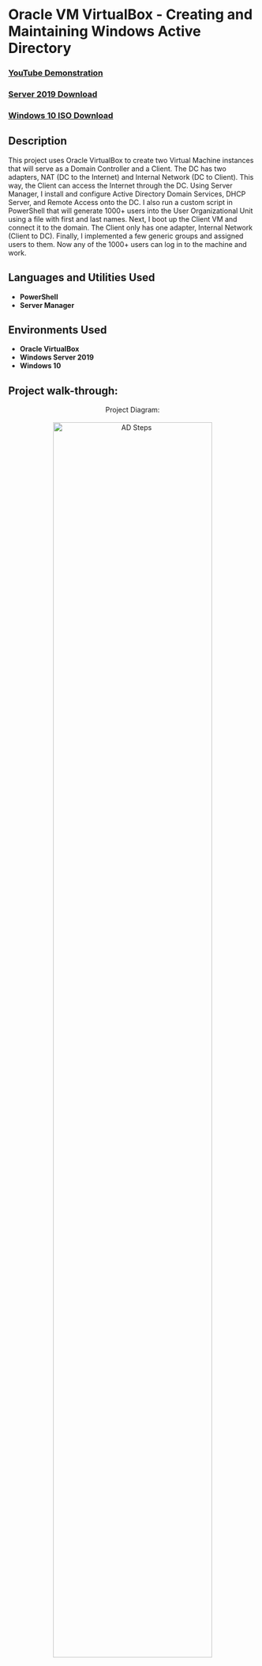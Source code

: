 <h1>Oracle VM VirtualBox - Creating and Maintaining Windows Active Directory</h1>

 ### [YouTube Demonstration](https://youtu.be/IyVqMel7Tew)
 ### [Server 2019 Download](https://www.microsoft.com/en-us/evalcenter/download-windows-server-2019)
 ### [Windows 10 ISO Download](https://www.microsoft.com/en-us/software-download/windows10)

<h2>Description</h2>
This project uses Oracle VirtualBox to create two Virtual Machine instances that will serve as a Domain Controller and a Client. The DC has two adapters, NAT (DC to the Internet) and Internal Network (DC to Client). This way, the Client can access the Internet through the DC. Using Server Manager, I install and configure Active Directory Domain Services, DHCP Server, and Remote Access onto the DC. I also run a custom script in PowerShell that will generate 1000+ users into the User Organizational Unit using a file with first and last names. Next, I boot up the Client VM and connect it to the domain. The Client only has one adapter, Internal Network (Client to DC). Finally, I implemented a few generic groups and assigned users to them. Now any of the 1000+ users can log in to the machine and work. 



<h2>Languages and Utilities Used</h2>

- <b>PowerShell</b>
- <b>Server Manager</b>

<h2>Environments Used </h2>

- <b>Oracle VirtualBox</b> 
- <b>Windows Server 2019</b>
- <b>Windows 10</b>

<h2>Project walk-through:</h2>

<p align="center">
Project Diagram: <br/><br />
<img src="https://i.imgur.com/LrJG1qq.png" height="80%" width="80%" alt="AD Steps"/>
<br />
<br />
<br />
Create the Domain Controller VM: <br/><br />
<img src="https://i.imgur.com/f2k07RZ.png" height="80%" width="80%" alt="AD Steps"/>
<br />
<br />
<br />
Edit the DC VM by adding two adapters: <br/><br />
<img src="https://i.imgur.com/ZNGtU7X.png" height="80%" width="80%" alt="AD Steps"/>
<img src="https://i.imgur.com/ZqjHeSg.png" height="80%" width="80%" alt="AD Steps"/>
<br />
<br />
<br />
Install Server 2019 onto the DC VM: <br/><br />
<img src="https://i.imgur.com/uhAPFI1.png" height="80%" width="80%" alt="AD Steps"/>
<br />
<br />
<br />
Rename the two networks to make setup easier later: <br/><br />
<img src="https://i.imgur.com/Xd6Guia.png" height="80%" width="80%" alt="AD Steps"/>
<br />
<br />
<br />
Set up an IP Address within the Internal Network: <br/><br />
<img src="https://i.imgur.com/Rl5iMCh.png" height="80%" width="80%" alt="AD Steps"/>
<br />
<br />
<br />
Install Active Directory Domain Services, DHCP Server, and Remote Access: <br/><br />
<img src="https://i.imgur.com/q7EhAgo.png" height="80%" width="80%" alt="AD Steps"/>
<br />
<br />
<br />
Add Routing Services when installing Remote Access: <br/><br />
<img src="https://i.imgur.com/sXAKEyY.png" height="80%" width="80%" alt="AD Steps"/>
<br />
<br />
<br />
Configure AD DS: <br/><br />
<img src="https://i.imgur.com/SoSomvy.png" height="80%" width="80%" alt="AD Steps"/>
<img src="https://i.imgur.com/ON2RaL2.png" height="80%" width="80%" alt="AD Steps"/>
<br />
<br />
<br />
Add a personal admin account: <br/><br />
<img src="https://i.imgur.com/eQaHy6K.png" height="80%" width="80%" alt="AD Steps"/>
<img src="https://i.imgur.com/3YkwgoV.png" height="80%" width="80%" alt="AD Steps"/>
<br />
<br />
<br />
Configure Remote Access: <br/><br />
<img src="https://i.imgur.com/KuVHlGb.png" height="80%" width="80%" alt="AD Steps"/>
<img src="https://i.imgur.com/I5Y8HHE.png" height="80%" width="80%" alt="AD Steps"/>
<br />
<br />
<br />
Configure DHCP by creating a new scope: <br/><br />
<img src="https://i.imgur.com/fZAeEJv.png" height="80%" width="80%" alt="AD Steps"/>
<img src="https://i.imgur.com/eCIyvY5.png" height="80%" width="80%" alt="AD Steps"/>
<img src="https://i.imgur.com/xny1MNX.png" height="80%" width="80%" alt="AD Steps"/>
<br />
<br />
<br />
Create 1000+ users by using a custom PowerShell script: <br/><br />
<img src="https://i.imgur.com/lB7RmMz.png" height="80%" width="80%" alt="AD Steps"/>
<br />
<br />
<br />
Create the Client VM: <br/><br />
<img src="https://i.imgur.com/N8Ft7pn.png" height="80%" width="80%" alt="AD Steps"/>
<br />
<br />
<br />
Edit the Client VM by adding the Internal Network Adapter: <br/><br />
<img src="https://i.imgur.com/0YgMoyt.png" height="80%" width="80%" alt="AD Steps"/>
<br />
<br />
<br />
Install Windows 10 Pro onto the Client VM: <br/><br />
<img src="https://i.imgur.com/TBRKje2.png" height="80%" width="80%" alt="AD Steps"/>
<br />
<br />
<br />
Add the Client VM to our Domain: <br/><br />
<img src="https://i.imgur.com/BMDoqBL.png" height="80%" width="80%" alt="AD Steps"/>
<br />
<br />
<br />
Observe that the Client is now listed with our computers: <br/><br />
<img src="https://i.imgur.com/Xdy5hUC.png" height="80%" width="80%" alt="AD Steps"/>
<br />
<br />
<br />
Create a few generic groups: <br/><br />
<img src="https://i.imgur.com/ThIyIc0.png" height="80%" width="80%" alt="AD Steps"/>
<img src="https://i.imgur.com/3nEGvpm.png" height="80%" width="80%" alt="AD Steps"/>
<br />
<br />
<br />
Add a few users to our new groups: <br/><br />
<img src="https://i.imgur.com/IoO3RmE.png" height="80%" width="80%" alt="AD Steps"/>
<img src="https://i.imgur.com/OFvXdLW.png" height="80%" width="80%" alt="AD Steps"/>
<br />
<br />
<br />
And we're done <br/><br />
